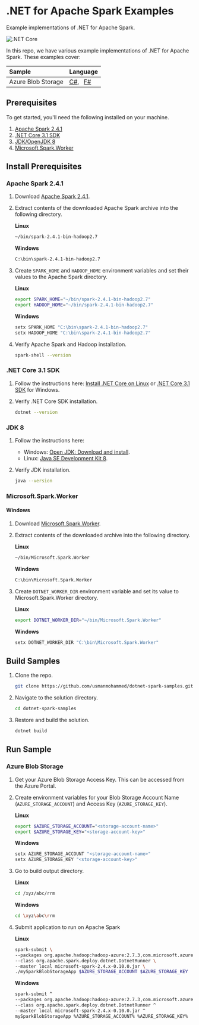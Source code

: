 # .NET for Apache Spark Examples
Example implementations of .NET for Apache Spark.

![.NET Core](https://github.com/usmanmohammed/dotnet-spark-samples/workflows/.NET%20Core/badge.svg?branch=master)

In this repo, we have various example implementations of .NET for Apache Spark. These examples cover:

Sample | Language
:--- | :---
Azure Blob Storage | [C#](), &nbsp; [F#]()

## Prerequisites
To get started, you'll need the following installed on your machine.
 1. [Apache Spark 2.4.1]()
 2. [.NET Core 3.1 SDK]()
 3. [JDK/OpenJDK 8]()
 4. [Microsoft.Spark.Worker]()

## Install Prerequisites
### Apache Spark 2.4.1

1. Download [Apache Spark 2.4.1]().
1. Extract contents of the downloaded Apache Spark archive into the following directory.

    **Linux**
    ```sh
    ~/bin/spark-2.4.1-bin-hadoop2.7
    ```
    
    **Windows**
    ```sh
    C:\bin\spark-2.4.1-bin-hadoop2.7
    ```
    
3. Create `SPARK_HOME` and `HADOOP_HOME` environment variables and set their values to the Apache Spark directory.

    **Linux**
    ```sh
    export SPARK_HOME="~/bin/spark-2.4.1-bin-hadoop2.7"
    export HADOOP_HOME="~/bin/spark-2.4.1-bin-hadoop2.7"
    ```
    
    **Windows**
    ```sh
    setx SPARK_HOME "C:\bin\spark-2.4.1-bin-hadoop2.7"
    setx HADOOP_HOME "C:\bin\spark-2.4.1-bin-hadoop2.7"
    ```
4. Verify Apache Spark and Hadoop installation.
    
    ```sh
    spark-shell --version
    ```

### .NET Core 3.1 SDK

1. Follow the instructions here: [Install .NET Core on Linux]() or [.NET Core 3.1 SDK]() for Windows.
4. Verify .NET Core SDK installation.
    
    ```sh
    dotnet --version
    ```

### JDK 8
1. Follow the instructions here: 
    - Windows: [Open JDK: Download and install](https://openjdk.java.net/install/).
    - Linux: [Java SE Development Kit 8](https://www.oracle.com/pt/java/technologies/javase/javase-jdk8-downloads.html).

4. Verify JDK installation.
    
    ```sh
    java --version
    ```
    
### Microsoft.Spark.Worker
#### Windows
1. Download [Microsoft.Spark.Worker]().
1. Extract contents of the downloaded archive into the following directory.

    **Linux**
    ```sh
    ~/bin/Microsoft.Spark.Worker
    ```

    **Windows**
    ```sh
    C:\bin\Microsoft.Spark.Worker
    ```
    
3. Create `DOTNET_WORKER_DIR` environment variable and set its value to Microsoft.Spark.Worker directory.

    **Linux**
    ```sh
    export DOTNET_WORKER_DIR="~/bin/Microsoft.Spark.Worker"
    ```

    **Windows**
    ```sh
    setx DOTNET_WORKER_DIR "C:\bin\Microsoft.Spark.Worker"
    ```

## Build Samples

1. Clone the repo.
    ```sh
    git clone https://github.com/usmanmohammed/dotnet-spark-samples.git
    ```
2. Navigate to the solution directory.
    ```sh
    cd dotnet-spark-samples
    ```
3. Restore and build the solution.
    ```sh
    dotnet build
    ```

## Run Sample

### Azure Blob Storage
1. Get your Azure Blob Storage Access Key. This can be accessed from the Azure Portal.
2. Create environment variables for your Blob Storage Account Name (`AZURE_STORAGE_ACCOUNT`) and Access Key (`AZURE_STORAGE_KEY`).

    **Linux**
    ```sh
    export $AZURE_STORAGE_ACCOUNT="<storage-account-name>"
    export $AZURE_STORAGE_KEY="<storage-account-key>"
    ```

    **Windows**
    ```sh
    setx AZURE_STORAGE_ACCOUNT "<storage-account-name>"
    setx AZURE_STORAGE_KEY "<storage-account-key>"
    ```
3. Go to build output directory.
    
    **Linux**
    ```sh
    cd /xyz/abc/rrm
    ```

    **Windows**
    ```sh
    cd \xyz\abc\rrm
    ```
4. Submit application to run on Apache Spark
    
    **Linux**
    ```sh
    spark-submit \
    --packages org.apache.hadoop:hadoop-azure:2.7.3,com.microsoft.azure:azure-storage:3.1.0 \
    --class org.apache.spark.deploy.dotnet.DotnetRunner \
    --master local microsoft-spark-2.4.x-0.10.0.jar \
    ./mySparkBlobStorageApp $AZURE_STORAGE_ACCOUNT $AZURE_STORAGE_KEY
    ```

    **Windows**
    ```sh
    spark-submit ^
    --packages org.apache.hadoop:hadoop-azure:2.7.3,com.microsoft.azure:azure-storage:3.1.0 ^
    --class org.apache.spark.deploy.dotnet.DotnetRunner ^
    --master local microsoft-spark-2.4.x-0.10.0.jar ^
    mySparkBlobStorageApp %AZURE_STORAGE_ACCOUNT% %AZURE_STORAGE_KEY%
    ```